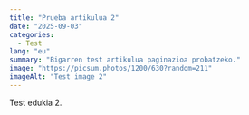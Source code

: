```yaml
---
title: "Prueba artikulua 2"
date: "2025-09-03"
categories:
  - Test
lang: "eu"
summary: "Bigarren test artikulua paginazioa probatzeko."
image: "https://picsum.photos/1200/630?random=211"
imageAlt: "Test image 2"
---
```


Test edukia 2.
